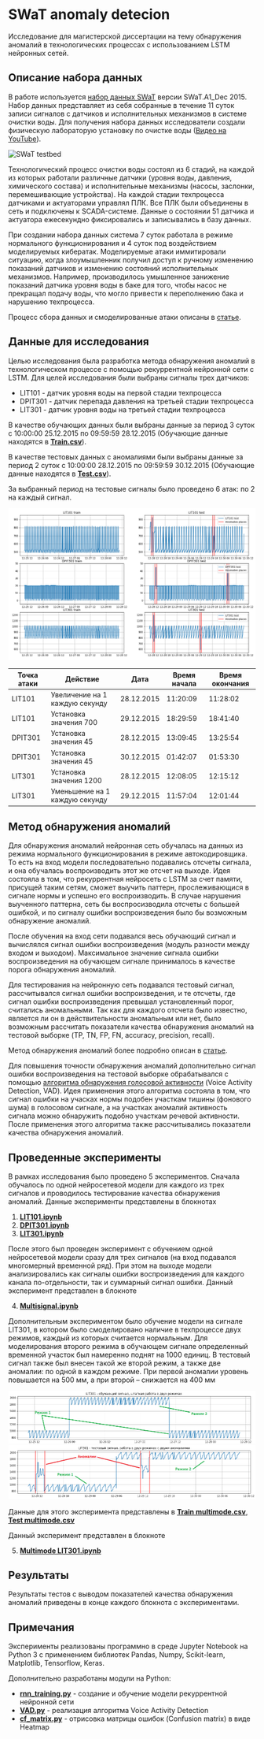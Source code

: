 # SWaT anomaly detecion

Исследование для магистерской диссертации на тему обнаружения аномалий в технологических процессах с использованием LSTM нейронных сетей.

## Описание набора данных

В работе используется [набор данных SWaT](https://itrust.sutd.edu.sg/itrust-labs-home/itrust-labs_swat/) версии SWaT.A1_Dec 2015. Набор данных представляет из себя собранные в течение 11 суток записи сигналов с датчиков и исполнительных механизмов в системе очистки воды. Для получения набора данных исследователи создали физическую лабораторую установку по очистке воды ([Видео на YouTube](https://www.youtube.com/watch?v=i4vCG4clNZQ)).

![SWaT testbed](https://itrust.sutd.edu.sg/wp-content/uploads/2015/03/testbed-1.png)

Технологический процесс очистки воды состоял из 6 стадий, на каждой из которых работали различные датчики (уровня воды, давления, химического состава) и исполнительные механизмы (насосы, заслонки, перемешивающие устройства). На каждой стадии техпроцесса датчиками и актуаторами управлял ПЛК. Все ПЛК были объединены в сеть и подключены к SCADA-системе. Данные о состоянии 51 датчика и актуатора ежесекундно фиксировались и записывались в базу данных.

При создании набора данных система 7 суток работала в режиме нормального функционирования и 4 суток под воздействием моделируемых кибератак. Моделируемые атаки иммитировали ситуацию, когда злоумышленник получил доступ к ручному изменению показаний датчиков и изменению состояний исполнительных механизмов. Например, производилось умышленное занижение показаний датчика уровня воды в баке для того, чтобы насос не прекращал подачу воды, что могло привести к переполнению бака и нарушению техпроцесса.

Процесс сбора данных и смоделированные атаки описаны в [статье](https://www.researchgate.net/publication/305809559_A_Dataset_to_Support_Research_in_the_Design_of_Secure_Water_Treatment_Systems).

## Данные для исследования

Целью исследования была разработка метода обнаружения аномалий в технологическом процессе с помощью рекуррентной нейронной сети с LSTM. 
Для целей исследования были выбраны сигналы трех датчиков:
* LIT101 - датчик уровня воды на первой стадии техпроцесса
* DPIT301 - датчик перепада давления на третьей стадии техпроцесса
* LIT301 - датчик уровня воды на третьей стадии техпроцесса

В качестве обучающих данных были выбраны данные за период 3 суток с 10:00:00 25.12.2015 по 09:59:59 28.12.2015 (Обучающие данные находятся в [__Train.csv__](/Train.csv)).

В качестве тестовых данных с аномалиями были выбраны данные за период 2 суток с 10:00:00 28.12.2015 по 09:59:59 30.12.2015 (Обучающие данные находятся в [__Test.csv__](/Test.csv)).

За выбранный период на тестовые сигналы было проведено 6 атак: по 2 на каждый сигнал.

![Train and Test](/pics/Train_and_Test_3_signals.png)


|     Точка атаки    |     Действие                            |     Дата          |     Время начала    |     Время окончания    |
|--------------------|-----------------------------------------|-------------------|---------------------|------------------------|
|     LIT101         |     Увеличение на 1 каждую   секунду    |     28.12.2015    |     11:20:09        |     11:28:02           |
|     LIT101         |     Установка значения 700              |     29.12.2015    |     18:29:59        |     18:41:40           |
|     DPIT301        |     Установка значения 45               |     28.12.2015    |     13:09:45        |     13:25:54           |
|     DPIT301        |     Установка значения 45               |     30.12.2015    |     01:42:07        |     01:53:30           |
|     LIT301         |     Установка значения 1200             |     28.12.2015    |     12:08:05        |     12:15:12           |
|     LIT301         |     Уменьшение на 1 каждую   секунду    |     29.12.2015    |     11:57:04        |     12:01:44           |


## Метод обнаружения аномалий 

Для обнаружения аномалий нейронная сеть обучалась на данных из режима нормального функционирования в режиме автокодировщика. То есть на вход модели последовательно подавались отсчеты сигнала, и она обучалась воспроизводить этот же отсчет на выходе. Идея состояла в том, что рекуррентная нейросеть с LSTM за счет памяти, присущей таким сетям, сможет выучить паттерн, прослеживающися в сигнале нормы и успешно его воспроизводить. В случае нарушения выученного паттерна, сеть бы воспросизводила отсчеты с большей ошибкой, и по сигналу ошибки воспроизведения было бы возможным обнаружение аномалий.

После обучения на вход сети подавался весь обучающий сигнал и вычислялся сигнал ошибки воспроизведения (модуль разности между входом и выходом). Максимальное значение сигнала ошибки воспроизведения на обучающем сигнале принималось в качестве порога обнаружения аномалий.

Для тестирования на нейронную сеть подавался тестовый сигнал, рассчитывался сигнал ошибки воспроизведения, и те отсчеты, где сигнал ошибки воспроизведения превышал установленный порог, считались аномальными. Так как для каждого отсчета было известно, является ли он в действительности аномальным или нет, было возможным рассчитать показатели качества обнаружения аномалий на тестовой выборке (TP, TN, FP, FN, accuracy, precision, recall).

Метод обнаружения аномалий более подробно описан в [статье](https://elibrary.ru/download/elibrary_48086972_37552010.pdf).

Для повышения точности обнаружения аномалий дополнительно сигнал ошибки воспроизведения на тестовой выборке обрабатывался с помощью [алгоритма обнаружения голосовой активности](https://moluch.ru/archive/28/3172/) (Voice Activity Detection, VAD). Идея применения этого алгоритма состояла в том, что сигнал ошибки на учасках нормы подобен участкам тишины (фонового шума) в голосовом сигнале, а на участках аномалий активность сигнала можно обнаружить подобно участкам речевой активности. После применения этого алгоритма также рассчитывались показатели качества обнаружения аномалий.


## Проведенные эксперименты

В рамках исследования было проведено 5 экспериментов. Сначала обучалось по одной нейросетевой модели для каждого из трех сигналов и проводилось тестирование качества обнаружения аномалий. Данные эксперименты представлены в блокнотах

1. [__LIT101.ipynb__](/LIT101.ipynb)
2. [__DPIT301.ipynb__](/DPIT301.ipynb)
3. [__LIT301.ipynb__](/LIT301.ipynb)

После этого был проведен эксперимент с обучением одной нейросетевой модели сразу для трех сигналов (на вход подавался многомерный временной ряд). При этом на выходе модели анализировались как сигналы ошибки воспроизведения для каждого канала по-отдельности, так и суммарный сигнал ошибки. Данный эксперимент представлен в блокноте 

4. [__Multisignal.ipynb__](/Multisignal.ipynb)

Дополнительным экспериментом было обучение модели на сигнале LIT301, в котором было смоделировано наличие в техпроцессе двух режимов, каждый из которых считается нормальным. Для моделирования второго режима в обучающем сигнале определенный временной участок был намеренно поднят на 1000 единиц. В тестовый сигнал также был внесен такой же второй режим, а также две аномалии: по одной в каждом режиме. При первой аномалии уровень повышается на 500 мм, а при второй – снижается на 400 мм

![Train Multimode](/pics/Miltimode_train.png)
![Test Multimode](/pics/Miltimode_test.png)

Данные для этого эксперимента представлены в [__Train multimode.csv__](/Train%20multimode.csv), [__Test multimode.csv__](/Test%20multimode.csv)

Данный эксперимент представлен в блокноте 

5. [__Multimode LIT301.ipynb__](/Multimode%20LIT301.ipynb)

## Результаты

Результаты тестов с выводом показателей качества обнаружения аномалий приведены в конце каждого блокнота с экспериментами.

## Примечания

Эксперименты реализованы программно в среде Jupyter Notebook на Python 3 с применением библиотек Pandas, Numpy, Scikit-learn, Matplotlib, Tensorflow, Keras.

Дополнительно разработаны модули на Python:
* [__rnn_training.py__](/rnn_training.py) - создание и обучение модели рекуррентной нейронной сети
* [__VAD.py__](/VAD.py) - реализация алгоритма Voice Activity Detection
* [__cf_matrix.py__](/cf_matrix.py) - отрисовка матрицы ошибок (Confusion matrix) в виде Heatmap
